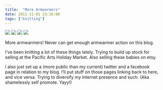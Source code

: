 ```yaml
---
title:  "More Armwarmers"
date: 2011-11-01 23:16:00
tags: ["knitting"]
---
```


<img src="/uploads/2011/11/mitts01.jpg">
<img src="/uploads/2011/11/mitts02.jpg">
<img src="/uploads/2011/11/mitts03.jpg">
<img src="/uploads/2011/11/mitts04.jpg">


More armwarmers! Never can get enough armwarmer action on this blog.

I’ve been knitting a lot of these things lately. Trying to build up stock for selling at the Pacific Arts Holiday Market. Also selling these babies on etsy.

I also just set up a (more public than my current) twitter and a facebook page in relation to my blog. I’ll put stuff on those pages linking back to here, and vice versa. Trying to diversify my internet presence and such. (Aka shamelessly self promote. Yayy!)
